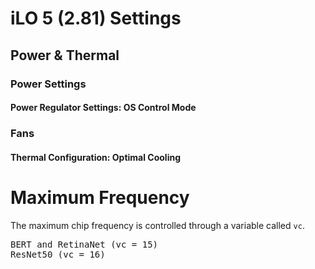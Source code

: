 # iLO 5 (2.81) Settings

## Power & Thermal
### Power Settings
#### Power Regulator Settings: OS Control Mode
### Fans
#### Thermal Configuration: Optimal Cooling

# Maximum Frequency

The maximum chip frequency is controlled through a variable called `vc`.

<pre>
BERT and RetinaNet (vc = 15)
ResNet50 (vc = 16)
</pre>
